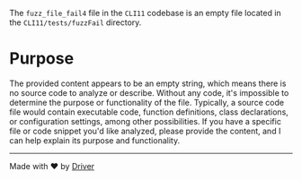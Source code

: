 <!--------------------------------------------------------------------------------->
<!-- IMPORTANT: This file is auto-generated by Driver (https://driver.ai). -------->
<!-- Manual edits may be overwritten on future commits. --------------------------->
<!--------------------------------------------------------------------------------->

The `fuzz_file_fail4` file in the `CLI11` codebase is an empty file located in the `CLI11/tests/fuzzFail` directory.

# Purpose
The provided content appears to be an empty string, which means there is no source code to analyze or describe. Without any code, it's impossible to determine the purpose or functionality of the file. Typically, a source code file would contain executable code, function definitions, class declarations, or configuration settings, among other possibilities. If you have a specific file or code snippet you'd like analyzed, please provide the content, and I can help explain its purpose and functionality.

---
Made with ❤️ by [Driver](https://www.driver.ai/)